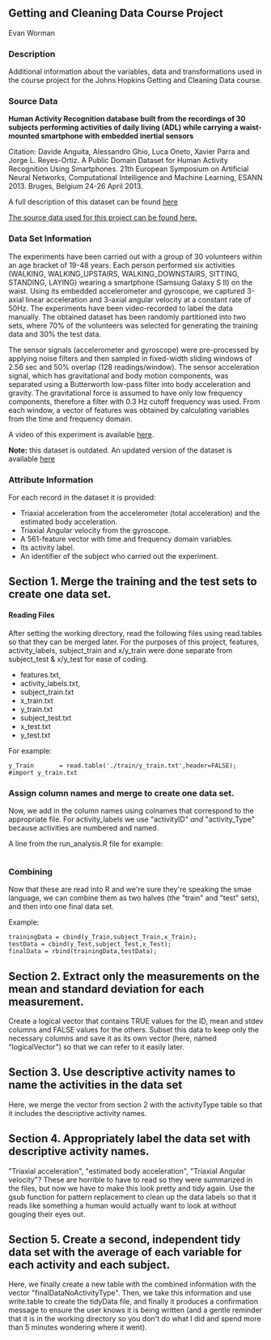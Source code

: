 ## Getting and Cleaning Data Course Project

Evan Worman

### Description
Additional information about the variables, data and transformations used in the course project for the Johns Hopkins Getting and Cleaning Data course.

### Source Data

**Human Activity Recognition database built from the recordings of 30 subjects performing activities of daily living (ADL) while carrying a waist-mounted smartphone with embedded inertial sensors**

Citation: Davide Anguita, Alessandro Ghio, Luca Oneto, Xavier Parra and Jorge L. Reyes-Ortiz. A Public Domain Dataset for Human Activity Recognition Using Smartphones. 21th European Symposium on Artificial Neural Networks, Computational Intelligence and Machine Learning, ESANN 2013. Bruges, Belgium 24-26 April 2013.

A full description of this dataset can be found [here](http://archive.ics.uci.edu/ml/datasets/Human+Activity+Recognition+Using+Smartphones)

[The source data used for this project can be found here.](https://d396qusza40orc.cloudfront.net/getdata%2Fprojectfiles%2FUCI%20HAR%20Dataset.zip)

### Data Set Information
The experiments have been carried out with a group of 30 volunteers within an age bracket of 19-48 years. Each person performed six activities (WALKING, WALKING_UPSTAIRS, WALKING_DOWNSTAIRS, SITTING, STANDING, LAYING) wearing a smartphone (Samsung Galaxy S II) on the waist. Using its embedded accelerometer and gyroscope, we captured 3-axial linear acceleration and 3-axial angular velocity at a constant rate of 50Hz. The experiments have been video-recorded to label the data manually. The obtained dataset has been randomly partitioned into two sets, where 70% of the volunteers was selected for generating the training data and 30% the test data. 

The sensor signals (accelerometer and gyroscope) were pre-processed by applying noise filters and then sampled in fixed-width sliding windows of 2.56 sec and 50% overlap (128 readings/window). The sensor acceleration signal, which has gravitational and body motion components, was separated using a Butterworth low-pass filter into body acceleration and gravity. The gravitational force is assumed to have only low frequency components, therefore a filter with 0.3 Hz cutoff frequency was used. From each window, a vector of features was obtained by calculating variables from the time and frequency domain.

A video of this experiment is available [here](https://www.youtube.com/watch?v=XOEN9W05_4A).

**Note:** this dataset is outdated. An updated version of the dataset is available [here](http://archive.ics.uci.edu/ml/datasets/Smartphone-Based+Recognition+of+Human+Activities+and+Postural+Transitions)

### Attribute Information
For each record in the dataset it is provided: 
- Triaxial acceleration from the accelerometer (total acceleration) and the estimated body acceleration. 
- Triaxial Angular velocity from the gyroscope. 
- A 561-feature vector with time and frequency domain variables. 
- Its activity label. 
- An identifier of the subject who carried out the experiment.

## Section 1. Merge the training and the test sets to create one data set.

#### Reading Files

After setting the working directory, read the following files using read.tables so that they can be merged later. For the purposes of this project, features, activity_labels, subject_train and x/y_train were done separate from subject_test & x/y_test for ease of coding.

- features.txt,
- activity_labels.txt,
- subject_train.txt
- x_train.txt
- y_train.txt
- subject_test.txt
- x_test.txt
- y_test.txt

For example: 
```
y_Train       = read.table('./train/y_train.txt',header=FALSE); #import y_train.txt
```

### Assign column names and merge to create one data set.

Now, we add in the column names using colnames that correspond to the appropriate file. For activity_labels we use "activityID" *and* "activity_Type" because activities are numbered and named.

A line from the run_analysis.R file for example:

```colnames(activity_Type)  = c('activityId','activity_Type');
```

### Combining

Now that these are read into R and we're sure they're speaking the smae language, we can combine them as two halves (the "train" and "test" sets), and then into one final data set.

Example:

```
trainingData = cbind(y_Train,subject_Train,x_Train);
testData = cbind(y_Test,subject_Test,x_Test);
finalData = rbind(trainingData,testData);
```

## Section 2. Extract only the measurements on the mean and standard deviation for each measurement.

Create a logical vector that contains TRUE values for the ID, mean and stdev columns and FALSE values for the others. Subset this data to keep only the necessary columns and save it as its own vector (here, named "logicalVector") so that we can refer to it easily later.

## Section 3. Use descriptive activity names to name the activities in the data set

Here, we merge the vector from section 2 with the activityType table so that it includes the descriptive activity names.

## Section 4. Appropriately label the data set with descriptive activity names.

"Triaxial acceleration", "estimated body acceleration", "Triaxial Angular velocity"? These are horrible to have to read so they were summarized in the files, but now we have to make this look pretty and tidy again. Use the gsub function for pattern replacement to clean up the data labels so that it reads like something a human would actually want to look at without gouging their eyes out.

## Section 5. Create a second, independent tidy data set with the average of each variable for each activity and each subject.

Here, we finally create a new table with the combined information with the vector "finalDataNoActivityType". Then, we take this information and use write.table to create the tidyData file, and finally it produces a confirmation message to ensure the user knows it is being written (and a gentle reminder that it is in the working directory so you don't do what I did and spend more than 5 minutes wondering where it went).
